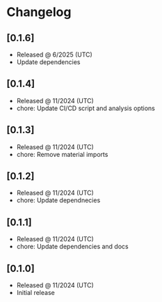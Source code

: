 # Changelog

## [0.1.6]

- Released @ 6/2025 (UTC)
- Update dependencies

## [0.1.4]

- Released @ 11/2024 (UTC)
- chore: Update CI/CD script and analysis options

## [0.1.3]

- Released @ 11/2024 (UTC)
- chore: Remove material imports

## [0.1.2]

- Released @ 11/2024 (UTC)
- chore: Update dependnecies

## [0.1.1]

- Released @ 11/2024 (UTC)
- chore: Update dependencies and docs

## [0.1.0]

- Released @ 11/2024 (UTC)
- Initial release
